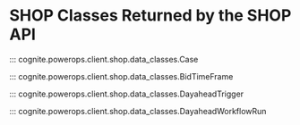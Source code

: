 # SHOP Classes Returned by the SHOP API

::: cognite.powerops.client.shop.data_classes.Case

::: cognite.powerops.client.shop.data_classes.BidTimeFrame

::: cognite.powerops.client.shop.data_classes.DayaheadTrigger

::: cognite.powerops.client.shop.data_classes.DayaheadWorkflowRun
